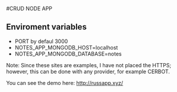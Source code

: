 #CRUD NODE APP


## Enviroment variables
* PORT by defaul 3000
* NOTES_APP_MONGODB_HOST=localhost
* NOTES_APP_MONGODB_DATABASE=notes

Note: Since these sites are examples, I have not placed the HTTPS; however, this can be done with any provider, for example CERBOT.

You can see the demo here: http://russapp.xyz/
